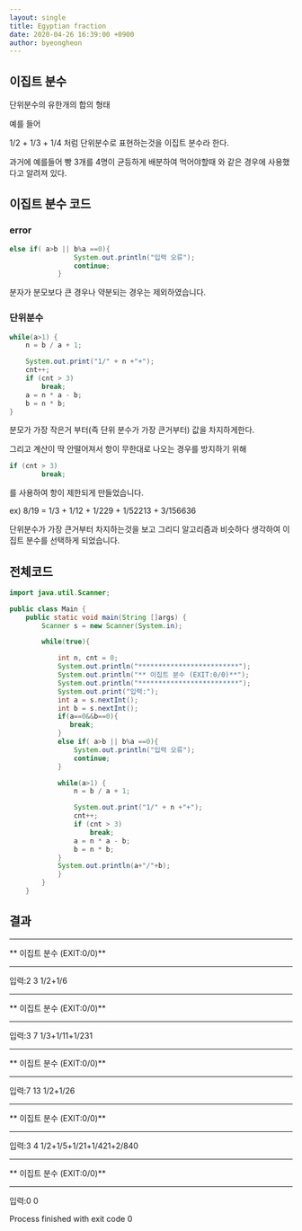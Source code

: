 ```yaml
---
layout: single
title: Egyptian fraction
date: 2020-04-26 16:39:00 +0900
author: byeongheon
---
```


## 이집트 분수

단위분수의 유한개의 합의 형태

예를 들어

1/2 + 1/3 + 1/4 처럼 단위분수로 표현하는것을 이집트 분수라 한다.

과거에 예를들어 빵 3개를 4명이 균등하게 배분하여 먹어야할때 와 같은 경우에 사용했다고 알려져 있다.

## 이집트 분수 코드

###  error

``` java
else if( a>b || b%a ==0){
                System.out.println("입력 오류");
                continue;
            }
```

분자가 분모보다 큰 경우나  약분되는 경우는 제외하였습니다.



### 단위분수 

```java
while(a>1) {
    n = b / a + 1;

    System.out.print("1/" + n +"+");
    cnt++;
    if (cnt > 3)
        break;
    a = n * a - b;
    b = n * b;
}
```

분모가 가장 작은거 부터(즉 단위 분수가 가장 큰거부터) 값을 차지하게한다.

그리고 계산이 딱 안떨어져서 항이 무한대로 나오는 경우를 방지하기 위해

```java
if (cnt > 3)
        break;
```

를 사용하여 항이 제한되게 만들었습니다.

ex) 8/19 = 1/3 + 1/12 + 1/229 + 1/52213 + 3/156636



단위분수가 가장 큰거부터 차지하는것을 보고 그리디 알고리즘과 비슷하다 생각하여 이집트 분수를 선택하게 되었습니다.



## 전체코드

```java
import java.util.Scanner;

public class Main {
    public static void main(String []args) {
        Scanner s = new Scanner(System.in);

        while(true){

            int n, cnt = 0;
            System.out.println("*************************");
            System.out.println("** 이집트 분수 (EXIT:0/0)**");
            System.out.println("*************************");
            System.out.print("입력:");
            int a = s.nextInt();
            int b = s.nextInt();
            if(a==0&&b==0){
               break;
            }
            else if( a>b || b%a ==0){
                System.out.println("입력 오류");
                continue;
            }

            while(a>1) {
                n = b / a + 1;

                System.out.print("1/" + n +"+");
                cnt++;
                if (cnt > 3)
                    break;
                a = n * a - b;
                b = n * b;
            }
            System.out.println(a+"/"+b);
            }
        }
    }
```





## 결과

*************************
** 이집트 분수 (EXIT:0/0)**
*************************
입력:2 3
1/2+1/6
*************************
** 이집트 분수 (EXIT:0/0)**
*************************
입력:3 7
1/3+1/11+1/231
*************************
** 이집트 분수 (EXIT:0/0)**
*************************
입력:7 13
1/2+1/26
*************************
** 이집트 분수 (EXIT:0/0)**
*************************
입력:3 4
1/2+1/5+1/21+1/421+2/840

*************************
** 이집트 분수 (EXIT:0/0)**
*************************
입력:0 0

Process finished with exit code 0